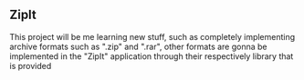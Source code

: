 ## ZipIt

This project will be me learning new stuff, such as completely implementing archive formats such as ".zip" and ".rar", other formats are gonna be implemented in the "ZipIt" application through their respectively
library that is provided
